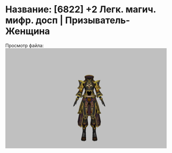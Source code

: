 # Название: [6822] +2 Легк. магич. мифр. досп | Призыватель-Женщина

Просмотр файла:
![p090023.png](p090023.png)